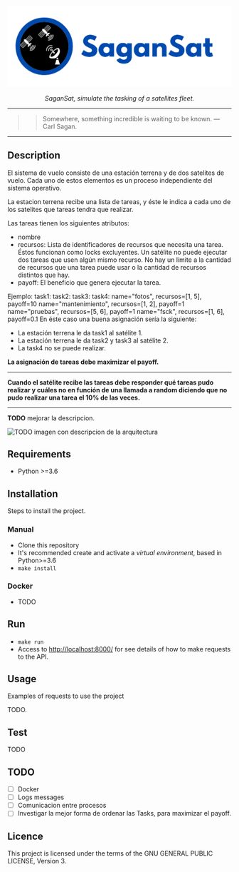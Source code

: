 <p align="center">
  <a href="https://github.com/nahuelbrandan/SaganSat"><img src="./resources/img/SaganSat_banner.png" alt="SaganSat banner"></a>
</p>
<p align="center">
    <em>SaganSat, simulate the tasking of a satellites fleet.</em>
</p>

---
>> Somewhere, something incredible is waiting to be known. ― Carl Sagan.
---


## Description

El sistema de vuelo consiste de una estación terrena y de dos satelites de vuelo. Cada uno de estos elementos es un proceso independiente del sistema operativo.

La estacion terrena recibe una lista de tareas, y éste le indica a cada uno de los satelites que tareas tendra que realizar.

Las tareas tienen los siguientes atributos:
- nombre
- recursos: Lista de identificadores de recursos que necesita una tarea. Éstos funcionan
como locks excluyentes. Un satélite no puede ejecutar dos tareas que usen algún mismo
recurso. No hay un límite a la cantidad de recursos que una tarea puede usar o la cantidad
de recursos distintos que hay.
- payoff: El beneficio que genera ejecutar la tarea.

Ejemplo:
task1:
task2:
task3:
task4:
name="fotos", recursos=[1, 5], payoff=10
name="mantenimiento", recursos=[1, 2], payoff=1
name="pruebas", recursos=[5, 6], payoff=1
name="fsck", recursos=[1, 6], payoff=0.1
En éste caso una buena asignación sería la siguiente:
- La estación terrena le da task1 al satélite 1.
- La estación terrena le da task2 y task3 al satélite 2.
- La task4 no se puede realizar.

**La asignación de tareas debe maximizar el payoff.**

---

**Cuando el satélite recibe las tareas debe responder qué tareas pudo realizar y cuáles no en función
de una llamada a random diciendo que no pudo realizar una tarea el 10% de las veces.**

---

**TODO** mejorar la descripcion.

![TODO imagen con descripcion de la arquitectura]()

## Requirements

* Python >=3.6

## Installation

Steps to install the project.

### Manual
* Clone this repository
* It's recommended create and activate a *virtual environment*, based in Python>=3.6
* `make install`

### Docker

* TODO

## Run

* `make run`
* Access to [http://localhost:8000/](http://localhost:8000/) for see details of how to make requests to the API.

## Usage

Examples of requests to use the project

TODO. 

## Test

TODO

## TODO

* [ ] Docker
* [ ] Logs messages
* [ ] Comunicacion entre procesos
* [ ] Investigar la mejor forma de ordenar las Tasks, para maximizar el payoff.

## Licence

This project is licensed under the terms of the GNU GENERAL PUBLIC LICENSE, Version 3.
